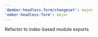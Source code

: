 ```yaml
---
'@ember-headless-form/changeset': major
'ember-headless-form': major
---
```


Refactor to index-based module exports
